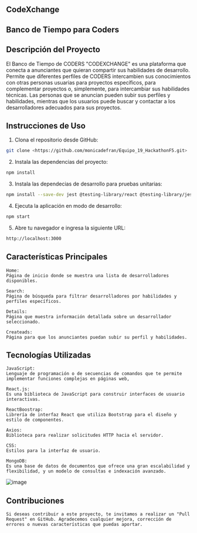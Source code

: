 ## CodeXchange
## Banco de Tiempo para Coders

## Descripción del Proyecto
El Banco de Tiempo de CODERS "CODEXCHANGE" es una plataforma que conecta a anunciantes que quieran compartir sus habilidades de desarrollo. Permite que diferentes perfiles de CODERS intercambien sus conocimientos con otras personas usuarias para proyectos específicos, para complementar proyectos o, simplemente, para intercambiar sus habilidades técnicas. Las personas que se anuncian pueden subir sus perfiles y habilidades, mientras que los usuarios puede buscar y contactar a los desarrolladores adecuados para sus proyectos.


## Instrucciones de Uso

1. Clona el repositorio desde GitHub:

```bash
git clone <https://github.com/monicadefran/Equipo_19_HackathonF5.git>
```
2. Instala las dependencias del proyecto:
   
```bash
npm install
```
3. Instala las dependecias de desarrollo para pruebas unitarias:
```bash
npm install --save-dev jest @testing-library/react @testing-library/jest-dom
```
4. Ejecuta la aplicación en modo de desarrollo:
```bash
npm start
```
5. Abre tu navegador e ingresa la siguiente URL:
```bash
http://localhost:3000
```
## Características Principales

```
Home: 
Página de inicio donde se muestra una lista de desarrolladores disponibles.

Search:
Página de búsqueda para filtrar desarrolladores por habilidades y perfiles específicos.

Details:
Página que muestra información detallada sobre un desarrollador seleccionado.

Createads:
Página para que los anunciantes puedan subir su perfil y habilidades.
```

## Tecnologías Utilizadas

```
JavaScript:
Lenguaje de programación o de secuencias de comandos que te permite implementar funciones complejas en páginas web,

React.js:
Es una biblioteca de JavaScript para construir interfaces de usuario interactivas.

ReactBoostrap:
Librería de interfaz React que utiliza Bootstrap para el diseño y estilo de componentes.

Axios: 
Biblioteca para realizar solicitudes HTTP hacia el servidor.

CSS: 
Estilos para la interfaz de usuario.

MongoDB:
Es una base de datos de documentos que ofrece una gran escalabilidad y flexibilidad, y un modelo de consultas e indexación avanzado.
```

![image](https://github.com/monicadefran/Equipo_19_HackathonF5/assets/134279099/c4b8dfaa-5593-4a81-948d-1693434414ba)


## Contribuciones

```
Si deseas contribuir a este proyecto, te invitamos a realizar un "Pull Request" en GitHub. Agradecemos cualquier mejora, corrección de errores o nuevas características que puedas aportar.
```





